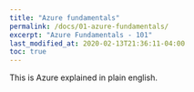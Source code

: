 ```yaml
---
title: "Azure fundamentals"
permalink: /docs/01-azure-fundamentals/
excerpt: "Azure Fundamentals - 101"
last_modified_at: 2020-02-13T21:36:11-04:00
toc: true
---
```


This is Azure explained in plain english.